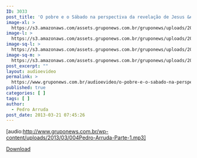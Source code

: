 ```yaml
---
ID: 3033
post_title: 'O pobre e o Sábado na perspectiva da revelação de Jesus &#8211; Parte 1'
image-xl: >
  https://s3.amazonaws.com/assets.gruponews.com.br/gruponews/uploads/2013/03/pedro-1.jpg
image-l: >
  https://s3.amazonaws.com/assets.gruponews.com.br/gruponews/uploads/2013/03/pedro-1-1280x483.jpg
image-sq-l: >
  https://s3.amazonaws.com/assets.gruponews.com.br/gruponews/uploads/2013/03/pedro-1-1280x483.jpg
image-sq-m: >
  https://s3.amazonaws.com/assets.gruponews.com.br/gruponews/uploads/2013/03/pedro-1-720x483.jpg
post_excerpt: ""
layout: audioevideo
permalink: >
  https://www.gruponews.com.br/audioevideo/o-pobre-e-o-sabado-na-perspectiva-da-revelacao-de-jesus-parte-1
published: true
categories: [ ]
tags: [ ]
author:
  - Pedro Arruda
post_date: 2013-03-21 07:45:26
---
```

[audio:http://www.gruponews.com.br/wp-content/uploads/2013/03/004Pedro-Arruda-Parte-1.mp3]

<a href="http://www.gruponews.com.br/wp-content/uploads/2013/03/004Pedro-Arruda-Parte-1.mp3">Download</a>